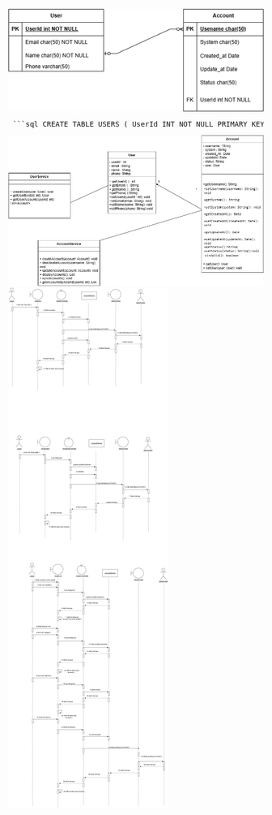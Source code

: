 ![Biểu đồ lớp](database.png)
<pre> ```sql CREATE TABLE USERS ( UserId INT NOT NULL PRIMARY KEY, Email VARCHAR2(50) NOT NULL, Name VARCHAR2(50) NOT NULL, Phone VARCHAR2(50) ); CREATE TABLE ACCOUNT ( Username VARCHAR2(50) NOT NULL PRIMARY KEY, System VARCHAR2(50) NOT NULL, Create_At DATE DEFAULT SYSDATE, Update_At DATE, UserId INT NOT NULL, Status VARCHAR2(50) DEFAULT 'ACTIVE', CONSTRAINT fk_account_user FOREIGN KEY (UserId) REFERENCES USERS(UserId) ON DELETE CASCADE ); -- Xem dữ liệu SELECT * FROM USERS; SELECT * FROM ACCOUNT; ``` </pre>
![Biểu đồ lớp](class_diagram.png)
![Biểu đồ lớp](squence_diagram.png)

